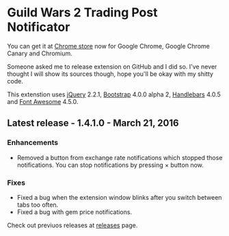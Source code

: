 # Guild Wars 2 Trading Post Notificator
You can get it at [Chrome store](https://chrome.google.com/webstore/detail/fmfminppfcknlpekeffahpnpfahmhojk) now for Google Chrome, Google Chrome Canary and Chromium.

Someone asked me to release extension on GitHub and I did so. I've never thought I will show its sources though, hope you'll be okay with my shitty code.

This extenstion uses [jQuery](https://jquery.com/) 2.2.1, [Bootstrap](http://getbootstrap.com/) 4.0.0 alpha 2, [Handlebars](http://handlebarsjs.com/) 4.0.5 and [Font Awesome](https://fortawesome.github.io/Font-Awesome/) 4.5.0.

## Latest release - 1.4.1.0 - March 21, 2016
### Enhancements
* Removed a button from exchange rate notifications which stopped those notifications. You can stop notifications by pressing × button now.

### Fixes
* Fixed a bug when the extension window blinks after you switch between tabs too often.
* Fixed a bug with gem price notifications.

Check out previuos releases at [releases](https://github.com/terron-kun/tp-notificator/releases) page.
